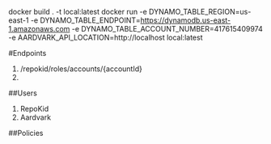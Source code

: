 
docker build . -t local:latest
docker run -e DYNAMO_TABLE_REGION=us-east-1 -e DYNAMO_TABLE_ENDPOINT=https://dynamodb.us-east-1.amazonaws.com -e DYNAMO_TABLE_ACCOUNT_NUMBER=417615409974 -e AARDVARK_API_LOCATION=http://localhost local:latest


#Endpoints

1. /repokid/roles/accounts/{accountId}
2. 

##Users
1. RepoKid
2. Aardvark

##Policies